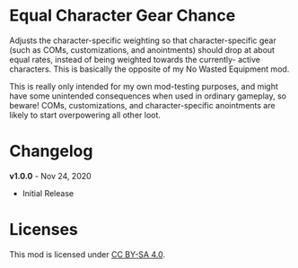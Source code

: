 Equal Character Gear Chance
===========================

Adjusts the character-specific weighting so that character-specific gear (such
as COMs, customizations, and anointments) should drop at about equal rates,
instead of being weighted towards the currently- active characters.  This is
basically the opposite of my No Wasted Equipment mod.

This is really only intended for my own mod-testing purposes, and might have
some unintended consequences when used in ordinary gameplay, so beware!  COMs,
customizations, and character-specific anointments are likely to start
overpowering all other loot.

Changelog
=========

**v1.0.0** - Nov 24, 2020
 * Initial Release
 
Licenses
========

This mod is licensed under [CC BY-SA 4.0](https://creativecommons.org/licenses/by-sa/4.0/).

